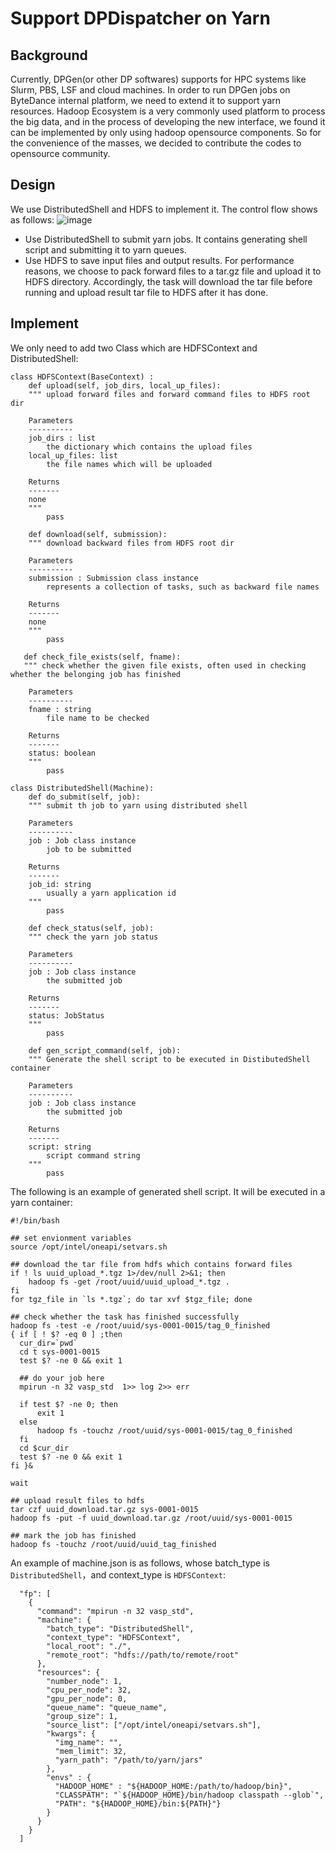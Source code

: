 # Support DPDispatcher on Yarn
## Background
Currently, DPGen(or other DP softwares) supports for HPC systems like Slurm, PBS, LSF and cloud machines. In order to run DPGen jobs on ByteDance internal platform, we need to extend it to support yarn resources. Hadoop Ecosystem is a very commonly used platform to process the big data, and in the process of developing the new interface, we found it can be implemented by only using hadoop opensource components. So for the convenience of the masses, we decided to contribute the codes to opensource community. 

## Design
We use DistributedShell and HDFS to implement it. The control flow shows as follows:
![image](https://github.com/shazj99/dpdispatcher/blob/yarn/doc/dpgen_yarn.jpg?raw=true)
- Use DistributedShell to submit yarn jobs. It contains generating shell script and submitting it to yarn queues.
- Use HDFS to save input files and output results. For performance reasons, we choose to pack forward files to a tar.gz file and upload it to HDFS directory. Accordingly, the task will download the tar file before running and upload result tar file to HDFS after it has done.

## Implement
We only need to add two Class which are HDFSContext and DistributedShell:

```
class HDFSContext(BaseContext) :
    def upload(self, job_dirs, local_up_files):
    """ upload forward files and forward command files to HDFS root dir

    Parameters
    ----------
    job_dirs : list
        the dictionary which contains the upload files
    local_up_files: list
        the file names which will be uploaded

    Returns
    -------
    none
    """
        pass
    
    def download(self, submission):
    """ download backward files from HDFS root dir

    Parameters
    ----------
    submission : Submission class instance
        represents a collection of tasks, such as backward file names

    Returns
    -------
    none
    """
        pass
        
   def check_file_exists(self, fname):
   """ check whether the given file exists, often used in checking whether the belonging job has finished

    Parameters
    ----------
    fname : string
        file name to be checked

    Returns
    -------
    status: boolean
    """
        pass
```

```
class DistributedShell(Machine):
    def do_submit(self, job):
    """ submit th job to yarn using distributed shell

    Parameters
    ----------
    job : Job class instance
        job to be submitted

    Returns
    -------
    job_id: string
        usually a yarn application id
    """
        pass
        
    def check_status(self, job):
    """ check the yarn job status

    Parameters
    ----------
    job : Job class instance
        the submitted job

    Returns
    -------
    status: JobStatus
    """        
        pass
    
    def gen_script_command(self, job):
    """ Generate the shell script to be executed in DistibutedShell container

    Parameters
    ----------
    job : Job class instance
        the submitted job

    Returns
    -------
    script: string
        script command string
    """          
        pass
```

The following is an example of generated shell script. It will be executed in a yarn container:
```
#!/bin/bash

## set envionment variables
source /opt/intel/oneapi/setvars.sh

## download the tar file from hdfs which contains forward files
if ! ls uuid_upload_*.tgz 1>/dev/null 2>&1; then
    hadoop fs -get /root/uuid/uuid_upload_*.tgz .
fi
for tgz_file in `ls *.tgz`; do tar xvf $tgz_file; done

## check whether the task has finished successfully
hadoop fs -test -e /root/uuid/sys-0001-0015/tag_0_finished
{ if [ ! $? -eq 0 ] ;then
  cur_dir=`pwd`
  cd t sys-0001-0015
  test $? -ne 0 && exit 1
  
  ## do your job here
  mpirun -n 32 vasp_std  1>> log 2>> err
  
  if test $? -ne 0; then
      exit 1
  else
      hadoop fs -touchz /root/uuid/sys-0001-0015/tag_0_finished
  fi 
  cd $cur_dir
  test $? -ne 0 && exit 1
fi }&

wait

## upload result files to hdfs
tar czf uuid_download.tar.gz sys-0001-0015
hadoop fs -put -f uuid_download.tar.gz /root/uuid/sys-0001-0015

## mark the job has finished
hadoop fs -touchz /root/uuid/uuid_tag_finished
```
An example of machine.json is as follows, whose batch_type is `DistributedShell`，and context_type is `HDFSContext`:

```
  "fp": [
    {
      "command": "mpirun -n 32 vasp_std",
      "machine": {
        "batch_type": "DistributedShell",
        "context_type": "HDFSContext",
        "local_root": "./",
        "remote_root": "hdfs://path/to/remote/root"
      },
      "resources": {
        "number_node": 1,
        "cpu_per_node": 32,
        "gpu_per_node": 0,
        "queue_name": "queue_name",
        "group_size": 1,
        "source_list": ["/opt/intel/oneapi/setvars.sh"],
        "kwargs": {
          "img_name": "",
          "mem_limit": 32,
          "yarn_path": "/path/to/yarn/jars"
        },
        "envs" : {
          "HADOOP_HOME" : "${HADOOP_HOME:/path/to/hadoop/bin}",
          "CLASSPATH": "`${HADOOP_HOME}/bin/hadoop classpath --glob`",
          "PATH": "${HADOOP_HOME}/bin:${PATH}"}
        }
      }
    }
  ]
```